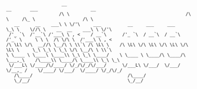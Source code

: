 	                     __                                              __       ___                    __         
	                    /\ \                                            /\ \     /\_ \                  /\ \        
	   __      __    ___\ \ \/'\     ___          __     ___     ___    \_\ \    \//\ \    __  __    ___\ \ \/'\    
	 /'_ `\  /'__`\ /'___\ \ , <    / __`\      /'_ `\  / __`\  / __`\  /'_` \     \ \ \  /\ \/\ \  /'___\ \ , <    
	/\ \L\ \/\  __//\ \__/\ \ \\`\ /\ \L\ \    /\ \L\ \/\ \L\ \/\ \L\ \/\ \L\ \     \_\ \_\ \ \_\ \/\ \__/\ \ \\`\  
	\ \____ \ \____\ \____\\ \_\ \_\ \____/    \ \____ \ \____/\ \____/\ \___,_\    /\____\\ \____/\ \____\\ \_\ \_\
	 \/___L\ \/____/\/____/ \/_/\/_/\/___/      \/___L\ \/___/  \/___/  \/__,_ /    \/____/ \/___/  \/____/ \/_/\/_/
	   /\____/                                    /\____/                                                           
	   \_/__/                                     \_/__/
